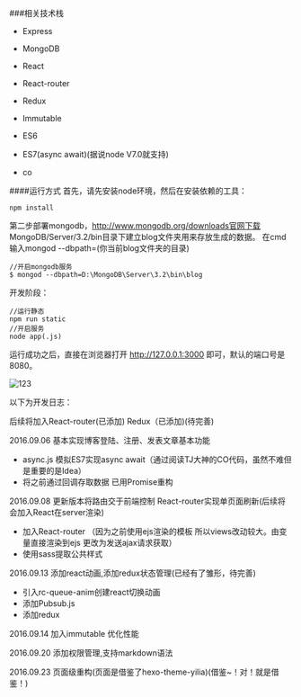 
###相关技术栈

 - Express

 - MongoDB

 - React

 - React-router

 - Redux

 - Immutable

 - ES6

 - ES7(async await)(据说node V7.0就支持)

 - co

####运行方式
首先，请先安装node环境，然后在安装依赖的工具：

```
npm install
```
第二步部署mongodb，http://www.mongodb.org/downloads官网下载
MongoDB/Server/3.2/bin目录下建立blog文件夹用来存放生成的数据。
在cmd输入mongod --dbpath=(你当前blog文件夹的目录)


```
//开启mongodb服务
$ mongod --dbpath=D:\MongoDB\Server\3.2\bin\blog

```

开发阶段：

```
//运行静态
npm run static
//开启服务
node app(.js)

```
运行成功之后，直接在浏览器打开 http://127.0.0.1:3000 即可，默认的端口号是8080。

![123](https://raw.githubusercontent.com/karzanOnline/express-mongodb-react-blog/master/jdfw.gif)


以下为开发日志：

后续将加入React-router(已添加) Redux（已添加)(待完善)

2016.09.06 基本实现博客登陆、注册、发表文章基本功能

 - async.js 模拟ES7实现async await（通过阅读TJ大神的CO代码，虽然不难但是重要的是Idea）
 - 将之前通过回调存取数据 已用Promise重构


2016.09.08 更新版本将路由交于前端控制  React-router实现单页面刷新(后续将会加入React在server渲染)

 - 加入React-router （因为之前使用ejs渲染的模板 所以views改动较大。由变量直接渲染到ejs 更改为发送ajax请求获取）
 - 使用sass提取公共样式

2016.09.13 添加react动画,添加redux状态管理(已经有了雏形，待完善)

 - 引入rc-queue-anim创建react切换动画
 - 添加Pubsub.js
 - 添加redux

2016.09.14 加入immutable 优化性能


2016.09.20 添加权限管理,支持markdown语法

2016.09.23 页面级重构(页面是借鉴了hexo-theme-yilia)(借鉴~！对！就是借鉴！)


